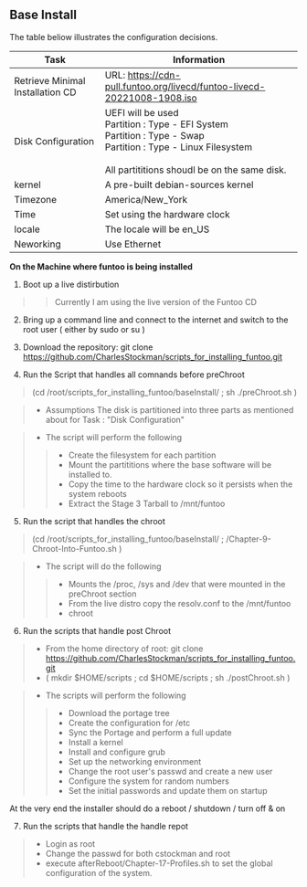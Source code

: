 ## Base Install

The table beliow illustrates the configuration decisions.

Task | Information
-----|------------
Retrieve Minimal Installation CD | URL: https://cdn-pull.funtoo.org/livecd/funtoo-livecd-20221008-1908.iso<br/>
Disk Configuration | UEFI will be used <br/> Partition : Type - EFI System <br/> Partition : Type - Swap <br/> Partition : Type - Linux Filesystem <br/><br/> All partititions shoudl be on the same disk.
kernel | A pre-built debian-sources kernel 
Timezone | America/New_York
Time     | Set using the hardware clock
locale | The locale will be en_US
Neworking | Use Ethernet

**On the Machine where funtoo is being installed** 

1. Boot up a live distirbution
>>Currently I am using the live version of the Funtoo CD

2. Bring up a command line and connect to the internet and switch to the root user ( either by sudo or su )

3. Download the repository: git clone https://github.com/CharlesStockman/scripts_for_installing_funtoo.git

4. Run the Script that handles all comnands before preChroot
> (cd /root/scripts_for_installing_funtoo/baseInstall/ ; sh ./preChroot.sh )

> * Assumptions The disk is partitioned into three parts as mentioned about for Task : "Disk Configuration"

> * The script will perform the following
>> * Create the filesystem for each partition
>> * Mount the partititions where the base software will be installed to.
>> * Copy the time to the hardware clock so it persists when the system reboots
>> * Extract the Stage 3 Tarball to /mnt/funtoo 
   
5. Run the script that handles the chroot
> (cd /root/scripts_for_installing_funtoo/baseInstall/ ; /Chapter-9-Chroot-Into-Funtoo.sh ) 

> * The script will do the following
>> * Mounts the /proc, /sys and /dev that were mounted in the preChroot section
>> * From the live distro copy the resolv.conf to the /mnt/funtoo
>> * chroot
   
6. Run the scripts that handle post Chroot
> * From the home directory of root: git clone https://github.com/CharlesStockman/scripts_for_installing_funtoo.git 
> * ( mkdir $HOME/scripts ; cd $HOME/scripts ; sh ./postChroot.sh )
   
> * The scripts will perform the following
>> * Download the portage tree
>> * Create the configuration for /etc
>> * Sync the Portage and perform a full update
>> * Install a kernel
>> * Install and configure grub
>> * Set up the networking environment
>> * Change the root user's passwd and create a new user
>> * Configure the system for random numbers
>> * Set the initial passwords and update them on startup

At the very end the installer should do a reboot / shutdown / turn off & on

7. Run the scripts that handle the handle repot
> * Login as root<br>
> * Change the passwd for both cstockman and root
> * execute afterReboot/Chapter-17-Profiles.sh to set the global configuration of the system.
